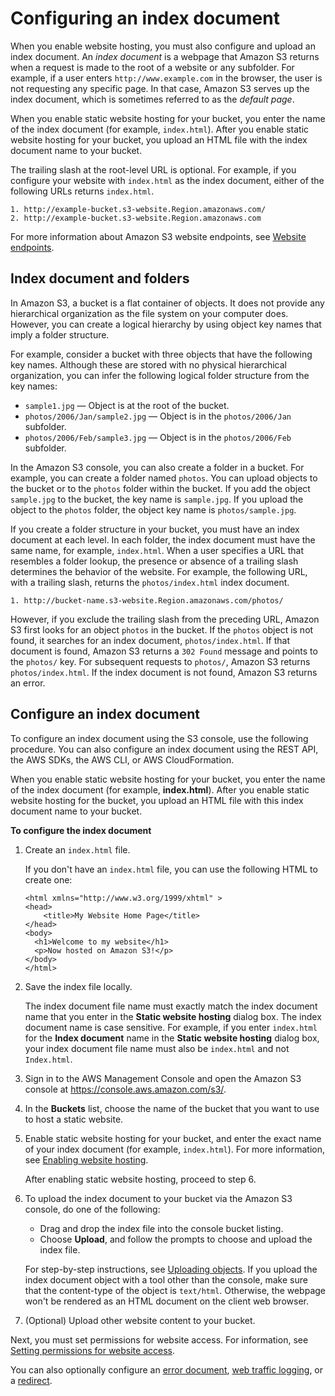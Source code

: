 # Configuring an index document<a name="IndexDocumentSupport"></a>

When you enable website hosting, you must also configure and upload an index document\. An *index document* is a webpage that Amazon S3 returns when a request is made to the root of a website or any subfolder\. For example, if a user enters `http://www.example.com` in the browser, the user is not requesting any specific page\. In that case, Amazon S3 serves up the index document, which is sometimes referred to as the *default page*\.

When you enable static website hosting for your bucket, you enter the name of the index document \(for example, `index.html`\)\. After you enable static website hosting for your bucket, you upload an HTML file with the index document name to your bucket\. 

The trailing slash at the root\-level URL is optional\. For example, if you configure your website with `index.html` as the index document, either of the following URLs returns `index.html`\.

```
1. http://example-bucket.s3-website.Region.amazonaws.com/
2. http://example-bucket.s3-website.Region.amazonaws.com
```

For more information about Amazon S3 website endpoints, see [Website endpoints](WebsiteEndpoints.md)\.

## Index document and folders<a name="IndexDocumentsandFolders"></a>

In Amazon S3, a bucket is a flat container of objects\. It does not provide any hierarchical organization as the file system on your computer does\. However, you can create a logical hierarchy by using object key names that imply a folder structure\. 

For example, consider a bucket with three objects that have the following key names\. Although these are stored with no physical hierarchical organization, you can infer the following logical folder structure from the key names:
+ `sample1.jpg` — Object is at the root of the bucket\.
+ `photos/2006/Jan/sample2.jpg` — Object is in the `photos/2006/Jan` subfolder\.
+ `photos/2006/Feb/sample3.jpg` — Object is in the `photos/2006/Feb` subfolder\. 

In the Amazon S3 console, you can also create a folder in a bucket\. For example, you can create a folder named `photos`\. You can upload objects to the bucket or to the `photos` folder within the bucket\. If you add the object `sample.jpg` to the bucket, the key name is `sample.jpg`\. If you upload the object to the `photos` folder, the object key name is `photos/sample.jpg`\.

If you create a folder structure in your bucket, you must have an index document at each level\. In each folder, the index document must have the same name, for example, `index.html`\. When a user specifies a URL that resembles a folder lookup, the presence or absence of a trailing slash determines the behavior of the website\. For example, the following URL, with a trailing slash, returns the `photos/index.html` index document\. 

```
1. http://bucket-name.s3-website.Region.amazonaws.com/photos/
```

However, if you exclude the trailing slash from the preceding URL, Amazon S3 first looks for an object `photos` in the bucket\. If the `photos` object is not found, it searches for an index document, `photos/index.html`\. If that document is found, Amazon S3 returns a `302 Found` message and points to the `photos/` key\. For subsequent requests to `photos/`, Amazon S3 returns `photos/index.html`\. If the index document is not found, Amazon S3 returns an error\.

## Configure an index document<a name="configuring-index-document"></a>

To configure an index document using the S3 console, use the following procedure\. You can also configure an index document using the REST API, the AWS SDKs, the AWS CLI, or AWS CloudFormation\. 

When you enable static website hosting for your bucket, you enter the name of the index document \(for example, **index\.html**\)\. After you enable static website hosting for the bucket, you upload an HTML file with this index document name to your bucket\.

**To configure the index document**

1. Create an `index.html` file\.

   If you don't have an `index.html` file, you can use the following HTML to create one:

   ```
   <html xmlns="http://www.w3.org/1999/xhtml" >
   <head>
       <title>My Website Home Page</title>
   </head>
   <body>
     <h1>Welcome to my website</h1>
     <p>Now hosted on Amazon S3!</p>
   </body>
   </html>
   ```

1. Save the index file locally\.

   The index document file name must exactly match the index document name that you enter in the **Static website hosting** dialog box\. The index document name is case sensitive\. For example, if you enter `index.html` for the **Index document** name in the **Static website hosting** dialog box, your index document file name must also be `index.html` and not `Index.html`\.

1. Sign in to the AWS Management Console and open the Amazon S3 console at [https://console\.aws\.amazon\.com/s3/](https://console.aws.amazon.com/s3/)\.

1. In the **Buckets** list, choose the name of the bucket that you want to use to host a static website\.

1. Enable static website hosting for your bucket, and enter the exact name of your index document \(for example, `index.html`\)\. For more information, see [Enabling website hosting](EnableWebsiteHosting.md)\.

   After enabling static website hosting, proceed to step 6\. 

1. To upload the index document to your bucket via the Amazon S3 console, do one of the following:
   + Drag and drop the index file into the console bucket listing\.
   + Choose **Upload**, and follow the prompts to choose and upload the index file\.

   For step\-by\-step instructions, see [Uploading objects](upload-objects.md)\.
   If you upload the index document object with a tool other than the console, make sure that the content-type of the object is `text/html`. Otherwise, the webpage won't be rendered as an HTML document on the client web browser.
1. \(Optional\) Upload other website content to your bucket\.

Next, you must set permissions for website access\. For information, see [Setting permissions for website access](WebsiteAccessPermissionsReqd.md)\. 

You can also optionally configure an [error document](CustomErrorDocSupport.md), [web traffic logging](LoggingWebsiteTraffic.md), or a [redirect](how-to-page-redirect.md)\.
